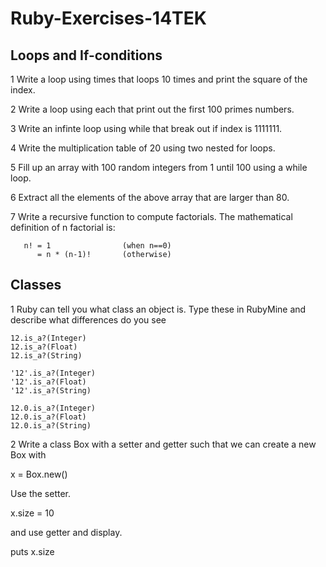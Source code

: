 # Ruby-Exercises-14TEK

## Loops and If-conditions

1 Write a loop using times that loops 10 times and print the square of the index. 

2 Write a loop using each that print out the first 100 primes numbers.

3 Write an infinte loop using while that break out if index is 1111111.

4 Write the multiplication table of 20 using two nested for loops.

5 Fill up an array with 100 random integers from 1 until 100 using a while loop. 

6 Extract all the elements of the above array that are larger than 80.

7 Write a recursive function to compute factorials. The mathematical definition of n factorial is:
```
   n! = 1                (when n==0)
      = n * (n-1)!       (otherwise)
```

## Classes

1 Ruby can tell you what class an object is. Type these in RubyMine and describe what differences do you see
```
12.is_a?(Integer)
12.is_a?(Float)
12.is_a?(String)

'12'.is_a?(Integer)
'12'.is_a?(Float)
'12'.is_a?(String)

12.0.is_a?(Integer)
12.0.is_a?(Float)
12.0.is_a?(String)
```
2 Write a class Box with a setter and getter such that we can create a new Box with


x = Box.new()

Use the setter.

x.size = 10

and use getter and display.

puts x.size







